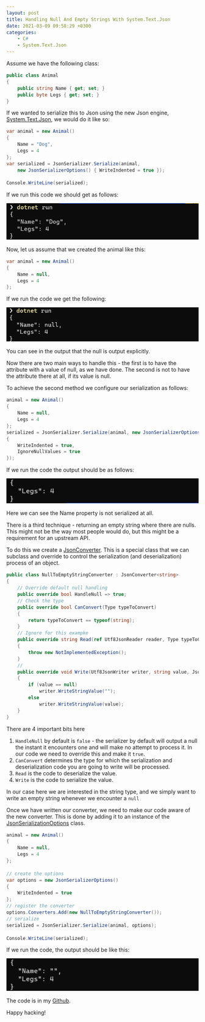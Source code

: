 ```yaml
---
layout: post
title: Handling Null And Empty Strings With System.Text.Json
date: 2021-03-09 09:58:29 +0300
categories:
    - C#
    - System.Text.Json
---
```


Assume we have the following class:

```csharp
public class Animal
{
    public string Name { get; set; }
    public byte Legs { get; set; }
}
```

If we wanted to serialize this to Json using the new Json engine, [System.Text.Json](https://docs.microsoft.com/en-us/dotnet/api/system.text.json?view=net-5.0), we would do it like so:

```csharp
var animal = new Animal()
{
    Name = "Dog",
    Legs = 4
};
var serialized = JsonSerializer.Serialize(animal, 
    new JsonSerializerOptions() { WriteIndented = true });
    
Console.WriteLine(serialized);
```
If we run this code we should get as follows:

![](../images/2021/03/Animal1.png)

Now, let us assume that we created the animal like this:

```csharp
var animal = new Animal()
{
    Name = null,
    Legs = 4
};
```

If we run the code we get the following:

![](../images/2021/03/Animal2.png)

You can see in the output that the null is output explicitly.

Now there are two main ways to handle this - the first is to have the attribute with a value of null, as we have done. The second is not to have the attribute there at all, if its value is null.

To achieve the second method we configure our serialization as follows:

```csharp
animal = new Animal()
{
    Name = null,
    Legs = 4
};
serialized = JsonSerializer.Serialize(animal, new JsonSerializerOptions()
{
    WriteIndented = true,
    IgnoreNullValues = true
});
```

If we run the code the output should be as follows:

![](../images/2021/03/Animal3.png)

Here we can see the Name property is not serialized at all.

There is a third technique - returning an empty string where there are nulls. This might not be the way most people would do, but this might be a requirement for an upstream API.

To do this we create a [JsonConverter](https://docs.microsoft.com/en-us/dotnet/api/system.text.json.serialization.jsonconverter-1?view=net-5.0). This is a special class that we can subclass and override to control the serialization (and deserialization) process of an object.

```csharp
public class NullToEmptyStringConverter : JsonConverter<string>
{
    // Override default null handling
    public override bool HandleNull => true;
    // Check the type
    public override bool CanConvert(Type typeToConvert)
    {
    	return typeToConvert == typeof(string);
    }
    // Ignore for this exampke
    public override string Read(ref Utf8JsonReader reader, Type typeToConvert, JsonSerializerOptions options)
    {
    	throw new NotImplementedException();
    }
    // 
    public override void Write(Utf8JsonWriter writer, string value, JsonSerializerOptions options)
    {
    	if (value == null)
            writer.WriteStringValue("");
        else 
            writer.WriteStringValue(value);
    }
}
```

There are 4 important bits here
1. `HandleNull` by default is `false` - the serializer by default will output a null the instant it encounters one and will make no attempt to process it. In our code we need to override this and make it `true`.
2. `CanConvert` determines the type for which the serialization and deserialization code you are going to write will be processed.
3. `Read` is the code to deserialize the value.
4. `Write` is the code to serialize the value.

In our case here we are interested in the string type, and we simply want to write an empty string whenever we encounter a `null`

Once we have written our converter, we need to make our code aware of the new converter. This is done by adding it to an instance of the [JsonSerializationOptions](https://docs.microsoft.com/en-us/dotnet/api/system.text.json.jsonserializeroptions?view=net-5.0) class.

```csharp
animal = new Animal()
{
    Name = null,
    Legs = 4
};

// create the options
var options = new JsonSerializerOptions() 
{ 
    WriteIndented = true 
};
// register the converter
options.Converters.Add(new NullToEmptyStringConverter());
// serialize
serialized = JsonSerializer.Serialize(animal, options);

Console.WriteLine(serialized);
```

If we run the code, the output should be like this:

![](../images/2021/03/Animal4.png)

The code is in my [Github](https://github.com/conradakunga/BlogCode/tree/master/2021-03-09%20-%20Systm.Text.Json%20Empty%20String%20Handling).

Happy hacking!